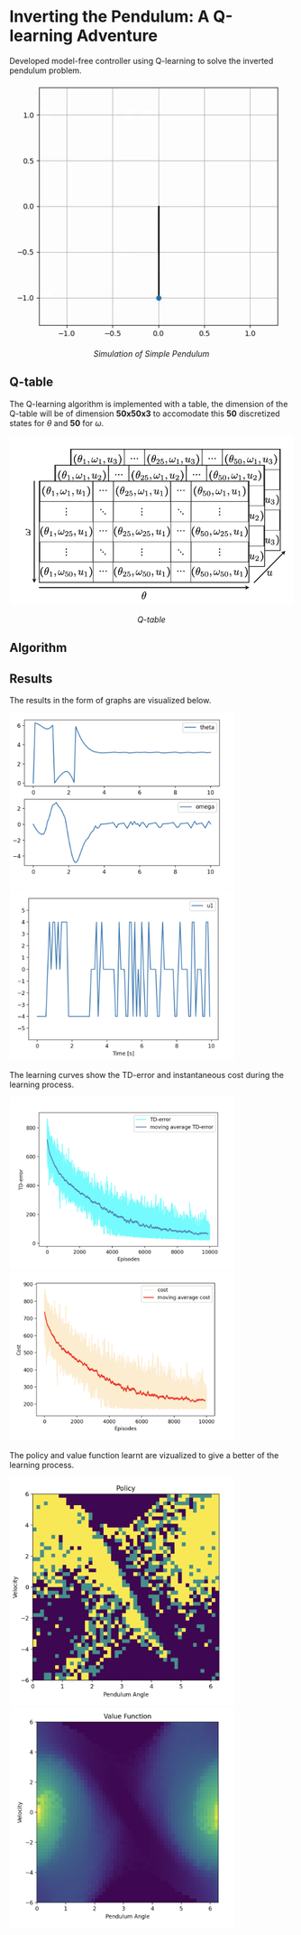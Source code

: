 # Inverting the Pendulum: A Q-learning Adventure
Developed model-free controller using Q-learning to solve the inverted pendulum problem.

<p align = 'center'><img src ='assets/inverted_pendulum.gif'></p>   
<p align = 'center'><em>Simulation of Simple Pendulum</em></p> 

## Q-table

The Q-learning algorithm is implemented with a table, the dimension of the Q-table will be of dimension $\mathbf{50x50x3}$ to accomodate this $\mathbf{50}$ discretized states for $\theta$ and $\mathbf{50}$ for $\omega$.
<p align = 'center'><img src ='assets/Q-table.png' width="550" height="300" ></p>   
<p align = 'center'><em>Q-table</em></p> 

## Algorithm


## Results
The results in the form of graphs are visualized below.
<p float="left">
  <img src="assets/u=4(state).png" width="400" />
  <img src="assets/u=4(control).png" width="400" /> 
</p>

The learning curves show the TD-error and instantaneous cost during the learning process.
<p float="left">
  <img src="assets/u=4(error).png" width="400" />
  <img src="assets/u=4(cost).png" width="400" /> 
</p>

The policy and value function learnt are vizualized to give a better of the learning process.
<p float="left">
  <img src="assets/u=4(policy).png" width="400" />
  <img src="assets/u=4(value).png" width="400" /> 
</p>
